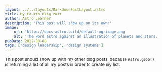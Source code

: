```yaml
---
layout: ../../layouts/MarkdownPostLayout.astro
title: My Fourth Blog Post
author: Astro Learner
description: 'This post will show up on its own!'
image:
    url: 'https://docs.astro.build/default-og-image.png'
    alt: 'The word astro against an illustration of planets and stars.'
pubDate: 2022-08-08
tags: ['design leadership', 'design systems']
---
```


This post should show up with my other blog posts, because `Astro.glob()` is returning a list of all my posts in order to create my list.
